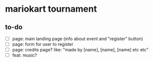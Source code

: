 # mariokart tournament

## to-do

- [ ] page: main landing page (info about event and "register" button)
- [ ] page: form for user to register
- [ ] page: credits page? like: "made by [name], [name], [name] etc etc"
- [ ] feat: music?
